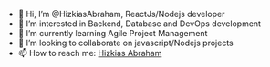 - 👋 Hi, I’m @HizkiasAbraham, ReactJs/Nodejs developer
- 👀 I’m interested in Backend, Database and DevOps development
- 🌱 I’m currently learning Agile Project Management
- 💞️ I’m looking to collaborate on javascript/Nodejs projects
- 📫 How to reach me: [Hizkias Abraham](https://www.linkedin.com/in/hizkias-abraham/)

<!---
HizkiasAbraham/HizkiasAbraham is a ✨ special ✨ repository because its `README.md` (this file) appears on your GitHub profile.
You can click the Preview link to take a look at your changes.
--->
